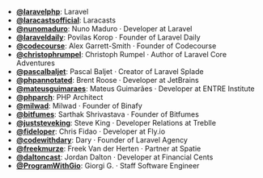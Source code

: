- **[@laravelphp](https://www.youtube.com/@laravelphp)**: Laravel
- **[@laracastsofficial](https://www.youtube.com/@Laracastsofficial)**: Laracasts
- **[@nunomaduro](https://www.youtube.com/@nunomaduro)**: Nuno Maduro ‧ Developer at Laravel
- **[@laraveldaily](https://www.youtube.com/@LaravelDaily)**: Povilas Korop ‧ Founder of Laravel Daily
- **[@codecourse](https://www.youtube.com/@codecourse)**: Alex Garrett-Smith ‧ Founder of Codecourse
- **[@christophrumpel](https://www.youtube.com/@christophrumpel)**: Christoph Rumpel ‧ Author of Laravel Core Adventures
- **[@pascalbaljet](https://www.youtube.com/@PascalBaljet)**: Pascal Baljet ‧ Creator of Laravel Splade
- **[@phpannotated](https://www.youtube.com/@phpannotated)**: Brent Roose ‧ Developer at JetBrains
- **[@mateusguimaraes](https://www.youtube.com/@MateusGuimaraes)**: Mateus Guimarães ‧ Developer at ENTRE Institute
- **[@phparch](https://www.youtube.com/@Phparch)**: PHP Architect
- **[@milwad](https://www.youtube.com/@milwad)**: Milwad ‧ Founder of Binafy
- **[@bitfumes](https://www.youtube.com/@Bitfumes)**: Sarthak Shrivastava ‧ Founder of Bitfumes
- **[@juststeveking](https://www.youtube.com/@JustSteveKing)**: Steve King ‧ Developer Relations at Treblle
- **[@fideloper](https://www.youtube.com/@fideloper)**: Chris Fidao ‧ Developer at Fly.io
- **[@codewithdary](https://www.youtube.com/@codewithdary)**: Dary ‧ Founder of Laravel Agency
- **[@freekmurze](https://www.youtube.com/@freekmurze)**: Freek Van der Herten ‧ Partner at Spatie
- **[@daltoncast](https://www.youtube.com/@daltoncast)**: Jordan Dalton ‧ Developer at Financial Cents
- **[@ProgramWithGio](https://www.youtube.com/@ProgramWithGio)**: Giorgi G. ‧ Staff Software Engineer
